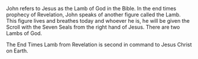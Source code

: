 John refers to Jesus as the Lamb of God in the Bible. In the end times prophecy of Revelation, John speaks of another figure called the Lamb. This figure lives and breathes today and whoever he is, he will be given the Scroll with the Seven Seals from the right hand of Jesus. There are two Lambs of God.

The End Times Lamb from Revelation is second in command to Jesus Christ on Earth.

